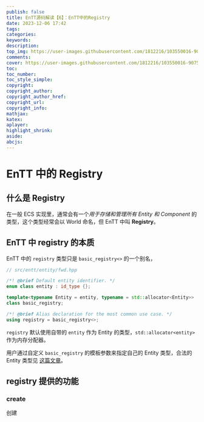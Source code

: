 ```yaml
---
publish: false
title: EnTT源码解读【6】：EnTT中的Registry
date: 2023-12-06 17:42
tags: 
categories: 
keywords: 
description: 
top_img: https://user-images.githubusercontent.com/1812216/103550016-90752280-4ea8-11eb-8667-12ed2219e137.png
comments: 
cover: https://user-images.githubusercontent.com/1812216/103550016-90752280-4ea8-11eb-8667-12ed2219e137.png
toc: 
toc_number: 
toc_style_simple: 
copyright: 
copyright_author: 
copyright_author_href: 
copyright_url: 
copyright_info: 
mathjax: 
katex: 
aplayer: 
highlight_shrink: 
aside: 
abcjs:
---
```

# EnTT 中的 Registry
## 什么是 Registry
在一般 ECS 实现里，通常会有一个*用于存储和管理所有 Entity 和 Component* 的类型，这个类型经常会以 World 命名，但 EnTT 中叫 **Registry**。

## EnTT 中 registry 的本质
EnTT 中的 `registry` 类型只是 `basic_registry<>` 的一个别名，

```cpp
// src/entt/entity/fwd.hpp

/*! @brief Default entity identifier. */
enum class entity : id_type {};

template<typename Entity = entity, typename = std::allocator<Entity>>
class basic_registry;

/*! @brief Alias declaration for the most common use case. */
using registry = basic_registry<>;
```

`registry` 默认使用自带的 `entity` 作为 Entity 的类型，`std::allocator<entity>` 作为内存分配器。

用户通过自定义 `basic_registry` 的模板参数来指定自己的 Entity 类型，合法的 Entity 类型见 [这篇文章](../bbcb98354992#EnTT-中的-Entity-是什么)。

## registry 提供的功能
### create
创建
